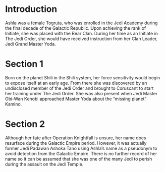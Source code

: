 # Introduction

Ashla was a female Togruta, who was enrolled in the Jedi Academy during the final decade of the Galactic Republic.
Upon achieving the rank of Initiate, she was placed with the Bear Clan.
During her time as an Initiate in The Jedi Order, she would have received instruction from her Clan Leader, Jedi Grand Master Yoda.

# Section 1

Born on the planet Shili in the Shili system, her force sensitivity would begin to expose itself at an early age.
From there she was discovered by an undisclosed member of the Jedi Order and brought to Coruscant to start her training under The Jedi Order.
She was also present when Jedi Master Obi-Wan Kenobi approached Master Yoda about the “missing planet” Kamino.

# Section 2

Although her fate after Operation Knightfall is unsure, her name does resurface during the Galactic Empire period.
However, it was actually former Jedi Padawan Ashoka Tano using Ashla’s name as a pseudonym to avoid detection from the Galactic Empire.
There is no further record of her name so it can be assumed that she was one of the many Jedi to perish during the assault on the Jedi Temple.
